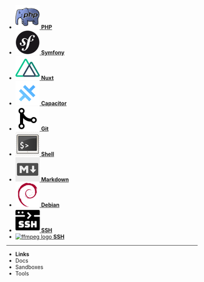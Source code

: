 - [![php logo](assets/logos/php.svg) **PHP**](/)
- [![sf logo](assets/logos/symfony.svg) **Symfony**](symfony.md)
- [![nuxt logo](assets/logos/nuxt.svg) **Nuxt**](nuxt.md)
- [![capacitor logo](assets/logos/capacitor.svg) **Capacitor**](capacitor.md)
- [![git logo](assets/logos/git.svg) **Git**](git.md)
- [![shell logo](assets/logos/shell.svg) **Shell**](shell.md)
- [![markdown logo](assets/logos/markdown.svg) **Markdown**](markdown.md)
- [![debian logo](assets/logos/debian.svg) **Debian**](debian.md)
- [![ssh logo](assets/logos/ssh.svg) **SSH**](ssh.md)
- [![ffmpeg logo](assets/logos/ffmpeg.svg) **SSH**](ffmpeg.md)

---
- **Links**
- Docs
- Sandboxes
- Tools

